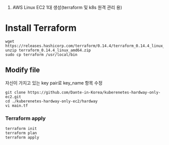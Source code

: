 1. AWS Linux EC2 1대 생성(terraform 및 k8s 원격 관리 용)

# Install Terraform
```
wget https://releases.hashicorp.com/terraform/0.14.4/terraform_0.14.4_linux_amd64.zip
unzip terraform_0.14.4_linux_amd64.zip
sudo cp terraform /usr/local/bin
```

## Modify file 

자신이 가지고 있는 key pair로 key_name 항목 수정
```
git clone https://github.com/Dante-in-Korea/kuberenetes-hardway-only-ec2.git
cd ./kuberenetes-hardway-only-ec2/hardway
vi main.tf
```


### Terraform apply
```
terraform init
terraform plan
terraform apply
```

